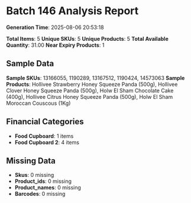 # Batch 146 Analysis Report

**Generation Time**: 2025-08-06 20:53:18

**Total Items**: 5
**Unique SKUs**: 5
**Unique Products**: 5
**Total Available Quantity**: 31.00
**Near Expiry Products**: 1

## Sample Data
**Sample SKUs**: 13166055, 1190289, 13167512, 1190424, 14573063
**Sample Products**: Hollivee Strawberry Honey Squeeze Panda (500g), Hollivee Clover Honey Squeeze Panda (500g), Holw El Sham Chocolate Cake (400g), Hollivee Citrus Honey Squeeze Panda (500g), Holw El Sham Moroccan Couscous (1Kg)

## Financial Categories
- **Food Cupboard**: 1 items
- **Food Cupboard 2**: 4 items

## Missing Data
- **Skus**: 0 missing
- **Product_ids**: 0 missing
- **Product_names**: 0 missing
- **Barcodes**: 0 missing
